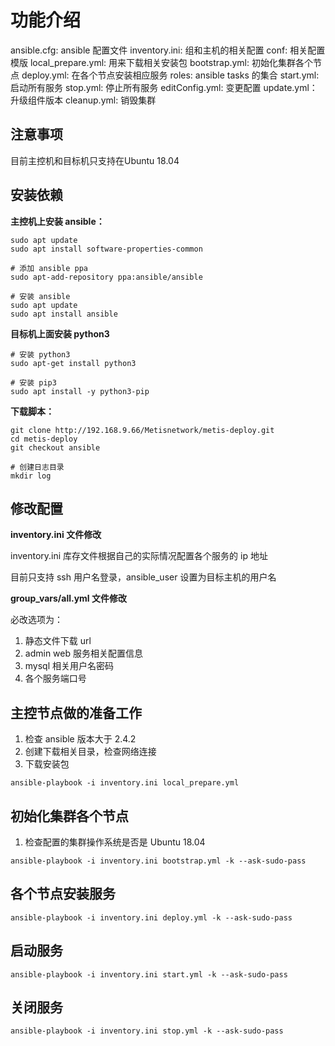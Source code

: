 # 功能介绍

ansible.cfg: ansible 配置文件
inventory.ini: 组和主机的相关配置
conf:  相关配置模版
local_prepare.yml: 用来下载相关安装包
bootstrap.yml: 初始化集群各个节点
deploy.yml: 在各个节点安装相应服务
roles: ansible tasks 的集合
start.yml: 启动所有服务
stop.yml: 停止所有服务
editConfig.yml: 变更配置
update.yml： 升级组件版本
cleanup.yml: 销毁集群

## 注意事项

目前主控机和目标机只支持在Ubuntu 18.04

## 安装依赖

**主控机上安装 ansible：**

```shell
sudo apt update
sudo apt install software-properties-common

# 添加 ansible ppa
sudo apt-add-repository ppa:ansible/ansible

# 安装 ansible
sudo apt update
sudo apt install ansible
```

**目标机上面安装 python3**

```shell
# 安装 python3
sudo apt-get install python3

# 安装 pip3
sudo apt install -y python3-pip
```

**下载脚本：**

```shell
git clone http://192.168.9.66/Metisnetwork/metis-deploy.git
cd metis-deploy
git checkout ansible

# 创建日志目录
mkdir log
```

## 修改配置

**inventory.ini 文件修改**

inventory.ini 库存文件根据自己的实际情况配置各个服务的 ip 地址

目前只支持 ssh 用户名登录，ansible_user 设置为目标主机的用户名

**group_vars/all.yml 文件修改**

必改选项为：
1. 静态文件下载 url
2. admin web 服务相关配置信息
3. mysql 相关用户名密码
4. 各个服务端口号

## 主控节点做的准备工作

1. 检查 ansible 版本大于 2.4.2
2. 创建下载相关目录，检查网络连接
3. 下载安装包

```shell
ansible-playbook -i inventory.ini local_prepare.yml
```

## 初始化集群各个节点

1. 检查配置的集群操作系统是否是 Ubuntu 18.04

```shell
ansible-playbook -i inventory.ini bootstrap.yml -k --ask-sudo-pass
```

## 各个节点安装服务

```shell
ansible-playbook -i inventory.ini deploy.yml -k --ask-sudo-pass
```

## 启动服务

```shell
ansible-playbook -i inventory.ini start.yml -k --ask-sudo-pass
```

## 关闭服务

```shell
ansible-playbook -i inventory.ini stop.yml -k --ask-sudo-pass
```
